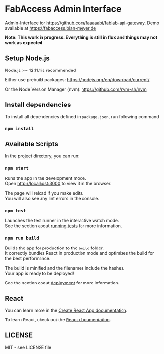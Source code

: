 # FabAccess Admin Interface
Admin-Interface for https://github.com/faaaaabi/fablab-api-gateway. Demo available at https://fabaccess.bian-meyer.de

**Note: This work in progress. Everything is still in flux and things may not work as expected**

## Setup Node.js

Node.js >= 12.11.1 is recommended

Either use prebuild packages: https://nodejs.org/en/download/current/

Or the Node Version Manager (nvm): https://github.com/nvm-sh/nvm

## Install dependencies

To install all dependencies defined in `package.json`, run following command

### `npm install`

## Available Scripts

In the project directory, you can run:

### `npm start`

Runs the app in the development mode.<br />
Open [http://localhost:3000](http://localhost:3000) to view it in the browser.

The page will reload if you make edits.<br />
You will also see any lint errors in the console.

### `npm test`

Launches the test runner in the interactive watch mode.<br />
See the section about [running tests](https://facebook.github.io/create-react-app/docs/running-tests) for more information.

### `npm run build`

Builds the app for production to the `build` folder.<br />
It correctly bundles React in production mode and optimizes the build for the best performance.

The build is minified and the filenames include the hashes.<br />
Your app is ready to be deployed!

See the section about [deployment](https://facebook.github.io/create-react-app/docs/deployment) for more information.

## React

You can learn more in the [Create React App documentation](https://facebook.github.io/create-react-app/docs/getting-started).

To learn React, check out the [React documentation](https://reactjs.org/).


## LICENSE
MIT - see LICENSE file
